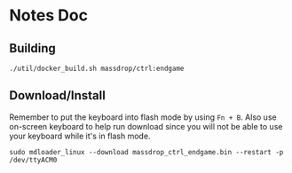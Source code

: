 # Notes Doc

## Building

```
./util/docker_build.sh massdrop/ctrl:endgame
```


## Download/Install
Remember to put the keyboard into flash mode by using `Fn + B`. Also use on-screen keyboard to help run download since you will not be able to use your keyboard while it's in flash mode.

```
sudo mdloader_linux --download massdrop_ctrl_endgame.bin --restart -p /dev/ttyACM0
```
